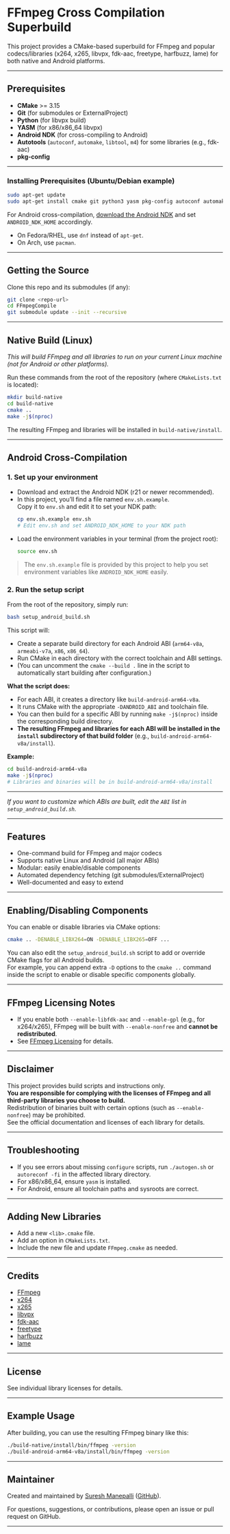 # FFmpeg Cross Compilation Superbuild

This project provides a CMake-based superbuild for FFmpeg and popular codecs/libraries (x264, x265, libvpx, fdk-aac, freetype, harfbuzz, lame) for both native and Android platforms.

---

## Prerequisites

- **CMake** >= 3.15
- **Git** (for submodules or ExternalProject)
- **Python** (for libvpx build)
- **YASM** (for x86/x86_64 libvpx)
- **Android NDK** (for cross-compiling to Android)
- **Autotools** (`autoconf`, `automake`, `libtool`, `m4`) for some libraries (e.g., fdk-aac)
- **pkg-config**

---

### Installing Prerequisites (Ubuntu/Debian example)

```sh
sudo apt-get update
sudo apt-get install cmake git python3 yasm pkg-config autoconf automake libtool m4
```

For Android cross-compilation, [download the Android NDK](https://developer.android.com/ndk/downloads) and set `ANDROID_NDK_HOME` accordingly.

- On Fedora/RHEL, use `dnf` instead of `apt-get`.
- On Arch, use `pacman`.

---

## Getting the Source

Clone this repo and its submodules (if any):

```sh
git clone <repo-url>
cd FFmpegCompile
git submodule update --init --recursive
```

---

## Native Build (Linux)

*This will build FFmpeg and all libraries to run on your current Linux machine (not for Android or other platforms).*

Run these commands from the root of the repository (where `CMakeLists.txt` is located):

```sh
mkdir build-native
cd build-native
cmake ..
make -j$(nproc)
```

The resulting FFmpeg and libraries will be installed in `build-native/install`.

---

## Android Cross-Compilation

### 1. Set up your environment

- Download and extract the Android NDK (r21 or newer recommended).
- In this project, you’ll find a file named `env.sh.example`.  
  Copy it to `env.sh` and edit it to set your NDK path:
  ```sh
  cp env.sh.example env.sh
  # Edit env.sh and set ANDROID_NDK_HOME to your NDK path
  ```
- Load the environment variables in your terminal (from the project root):
  ```sh
  source env.sh
  ```

> The `env.sh.example` file is provided by this project to help you set environment variables like `ANDROID_NDK_HOME` easily.

### 2. Run the setup script

From the root of the repository, simply run:

```sh
bash setup_android_build.sh
```

This script will:
- Create a separate build directory for each Android ABI (`arm64-v8a`, `armeabi-v7a`, `x86`, `x86_64`).
- Run CMake in each directory with the correct toolchain and ABI settings.
- (You can uncomment the `cmake --build .` line in the script to automatically start building after configuration.)

**What the script does:**
- For each ABI, it creates a directory like `build-android-arm64-v8a`.
- It runs CMake with the appropriate `-DANDROID_ABI` and toolchain file.
- You can then build for a specific ABI by running `make -j$(nproc)` inside the corresponding build directory.
- **The resulting FFmpeg and libraries for each ABI will be installed in the `install` subdirectory of that build folder** (e.g., `build-android-arm64-v8a/install`).

**Example:**
```sh
cd build-android-arm64-v8a
make -j$(nproc)
# Libraries and binaries will be in build-android-arm64-v8a/install
```

---

*If you want to customize which ABIs are built, edit the `ABI` list in `setup_android_build.sh`.*

---

## Features

- One-command build for FFmpeg and major codecs
- Supports native Linux and Android (all major ABIs)
- Modular: easily enable/disable components
- Automated dependency fetching (git submodules/ExternalProject)
- Well-documented and easy to extend

---

## Enabling/Disabling Components

You can enable or disable libraries via CMake options:

```sh
cmake .. -DENABLE_LIBX264=ON -DENABLE_LIBX265=OFF ...
```

You can also edit the `setup_android_build.sh` script to add or override CMake flags for all Android builds.  
For example, you can append extra `-D` options to the `cmake ..` command inside the script to enable or disable specific components globally.

---

## FFmpeg Licensing Notes

- If you enable both `--enable-libfdk-aac` and `--enable-gpl` (e.g., for x264/x265), FFmpeg will be built with `--enable-nonfree` and **cannot be redistributed**.
- See [FFmpeg Licensing](https://ffmpeg.org/legal.html) for details.

---

## Disclaimer

This project provides build scripts and instructions only.  
**You are responsible for complying with the licenses of FFmpeg and all third-party libraries you choose to build.**  
Redistribution of binaries built with certain options (such as `--enable-nonfree`) may be prohibited.  
See the official documentation and licenses of each library for details.

---

## Troubleshooting

- If you see errors about missing `configure` scripts, run `./autogen.sh` or `autoreconf -fi` in the affected library directory.
- For x86/x86_64, ensure `yasm` is installed.
- For Android, ensure all toolchain paths and sysroots are correct.

---

## Adding New Libraries

- Add a new `<lib>.cmake` file.
- Add an option in `CMakeLists.txt`.
- Include the new file and update `FFmpeg.cmake` as needed.

---

## Credits

- [FFmpeg](https://ffmpeg.org/)
- [x264](https://www.videolan.org/developers/x264.html)
- [x265](https://bitbucket.org/multicoreware/x265_git)
- [libvpx](https://chromium.googlesource.com/webm/libvpx/)
- [fdk-aac](https://github.com/mstorsjo/fdk-aac)
- [freetype](https://freetype.org/)
- [harfbuzz](https://github.com/harfbuzz/harfbuzz)
- [lame](https://lame.sourceforge.io/)

---

## License

See individual library licenses for details.

---

## Example Usage

After building, you can use the resulting FFmpeg binary like this:

```sh
./build-native/install/bin/ffmpeg -version
./build-android-arm64-v8a/install/bin/ffmpeg -version
```

---

## Maintainer

Created and maintained by [Suresh Manepalli](https://sureshm470.github.io/) ([GitHub](https://github.com/sureshm470)).

For questions, suggestions, or contributions, please open an issue or pull request on GitHub.

---